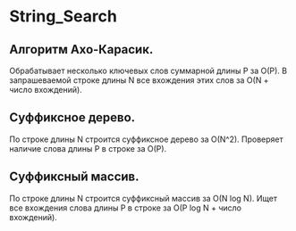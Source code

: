 # String_Search
## Алгоритм Ахо-Карасик.
Обрабатывает несколько ключевых слов суммарной длины P за O(P). В запрашеваемой строке длины N все вхождения этих слов за O(N + число вхождений).
## Суффиксное дерево.
По строке длины N строится суффиксное дерево за O(N^2). Проверяет наличие слова длины P в строке за O(P).
## Суффиксный массив.
По строке длины N строится суффиксный массив за O(N log N). Ищет все вхождения слова длины P в строке за O(P log N + число вхождений).
